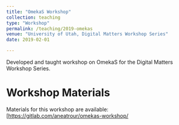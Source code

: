 ```yaml
---
title: "OmekaS Workshop"
collection: teaching
type: "Workshop"
permalink: /teaching/2019-omekas
venue: "University of Utah, Digital Matters Workshop Series"
date: 2019-02-01

---
```


Developed and taught workshop on OmekaS for the Digital Matters Workshop Series.

Workshop Materials
======

Materials for this workshop are available: [https://gitlab.com/aneatrour/omekas-workshop/
